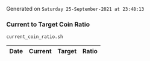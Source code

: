 Generated on `Saturday 25-September-2021 at 23:48:13`

### Current to Target Coin Ratio
`current_coin_ratio.sh`

Date|Current|Target|Ratio
---|---|---|---
